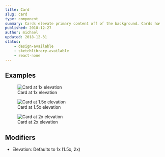 ```yaml
---
title: Card
slug: card
type: component
summary: Cards elevate primary content off of the background. Cards have a degree of elevation that defaults to 1x. If overlaying another card on top of elevated cards with a degree of 1x, use a card with a 1.5x elevation. Cards with 2x elevation are reserverd for modals and overlays with dark backgrounds.
published: 2018-12-27
author: michael
updated: 2018-12-31
status:
    - design-available
    - sketchlibrary-available
    - react-none
---
```


##  Examples

<figure>
    <img src="/static/images/card-1x.png" alt="Card at 1x elevation">
    <figcaption>Card at 1x elevation</figcaption>
</figure>

<figure>
    <img src="/static/images/card-1.5x.png" alt="Card at 1.5x elevation">
    <figcaption>Card at 1.5x elevation</figcaption>
</figure>

<figure>
    <img src="/static/images/card-2x.png" alt="Card at 2x elevation">
    <figcaption>Card at 2x elevation</figcaption>
</figure>


## Modifiers
* Elevation: Defaults to 1x (1.5x, 2x)